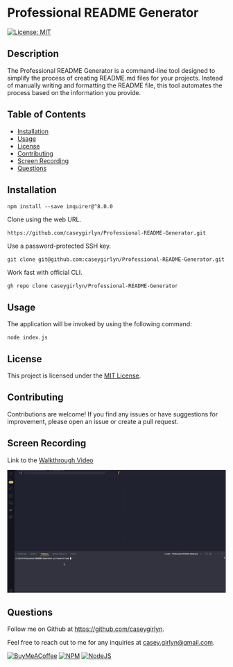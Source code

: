 
# Professional README Generator
[![License: MIT](https://img.shields.io/badge/License-MIT-yellow.svg?style=for-the-badge)](https://opensource.org/licenses/MIT)

## Description
The Professional README Generator is a command-line tool designed to simplify the process of creating README.md files for your projects. Instead of manually writing and formatting the README file, this tool automates the process based on the information you provide.

## Table of Contents
- [Installation](#installation)
- [Usage](#usage)
- [License](#license)
- [Contributing](#contributing)
- [Screen Recording](#screen-recording)
- [Questions](#questions)

## Installation
````
npm install --save inquirer@^8.0.0
````

Clone using the web URL.
````
https://github.com/caseygirlyn/Professional-README-Generator.git
````
Use a password-protected SSH key.
````
git clone git@github.com:caseygirlyn/Professional-README-Generator.git
````
Work fast with official CLI.
````
gh repo clone caseygirlyn/Professional-README-Generator
````

## Usage
The application will be invoked by using the following command:
````
node index.js
````

## License
This project is licensed under the [MIT License](LICENSE).

## Contributing
Contributions are welcome! If you find any issues or have suggestions for improvement, please open an issue or create a pull request.

## Screen Recording

Link to the [Walkthrough Video](https://drive.google.com/file/d/1J13-Mlp4d1VuWfZO6ru96r96UU2GVe0f/view)

![Home Page](./assets/Professional-README-Generator.gif)

## Questions
Follow me on Github at https://github.com/caseygirlyn.

Feel free to reach out to me for any inquiries at [casey.girlyn@gmail.com](mailto:casey.girlyn@gmail.com).

[![BuyMeACoffee](https://img.shields.io/badge/Buy%20Me%20a%20Coffee-ffdd00?style=for-the-badge&logo=buy-me-a-coffee&logoColor=black)](https://www.buymeacoffee.com/caseygirlyn)
[![NPM](https://img.shields.io/badge/NPM-%23CB3837.svg?style=for-the-badge&logo=npm&logoColor=white)](https://www.npmjs.com/)
[![NodeJS](https://img.shields.io/badge/node.js-6DA55F?style=for-the-badge&logo=node.js&logoColor=white)](https://nodejs.org/)
